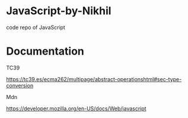 # JavaScript-by-Nikhil
code repo of JavaScript


# Documentation

 TC39

 https://tc39.es/ecma262/multipage/abstract-operationshtml#sec-type-conversion

 Mdn

 https://developer.mozilla.org/en-US/docs/Web/javascript

